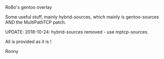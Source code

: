 RoBo's gentoo overlay

Some useful stuff, mainly hybrid-sources, which mainly is gentoo-sources AND the MultiPathTCP patch.

UPDATE:
2018-10-24: hybrid-sources removed - use mptcp-sources.

All is provided as it is !

Ronny

